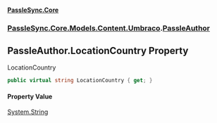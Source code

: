 #### [PassleSync.Core](index.md 'index')
### [PassleSync.Core.Models.Content.Umbraco](PassleSync.Core.Models.Content.Umbraco.md 'PassleSync.Core.Models.Content.Umbraco').[PassleAuthor](PassleSync.Core.Models.Content.Umbraco.PassleAuthor.md 'PassleSync.Core.Models.Content.Umbraco.PassleAuthor')

## PassleAuthor.LocationCountry Property

LocationCountry

```csharp
public virtual string LocationCountry { get; }
```

#### Property Value
[System.String](https://docs.microsoft.com/en-us/dotnet/api/System.String 'System.String')